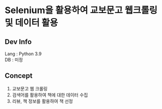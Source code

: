 # Selenium을 활용하여 교보문고 웹크롤링 및 데이터 활용

## Dev Info<br>
Lang : Python 3.9<br>
DB : 미정<br>

## Concept<br>
1. 교보문고 웹 크롤링<br>
2. 검색어를 활용하여 책에 대한 데이터 수집<br>
3. 리뷰, 책 정보를 활용하여 책 선정<br>

